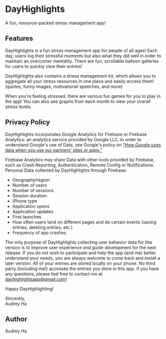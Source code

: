 # DayHighlights
A fun, resource-packed stress management app! 

## Features
DayHighlights is a fun stress management app for people of all ages! Each day, users log their stressful moments but also what they did well in order to maintain an overcomer mentality. There are fun, scrollable balloon galleries for users to quickly view their entries!

DayHighlights also contains a stress management kit, which allows you to aggregate all your stress resources in one place and easily access them! (quotes, funny images, motivational speeches, and more)

When you're feeling stressed, there are various fun games for you to play in the app! You can also see graphs from each month to view your overall stress levels.

## Privacy Policy
DayHighlights incorporates Google Analytics for Firebase or Firebase Analytics: an analytics service provided by Google LLC. In order to understand Google's use of Data, see Google's policy on [“How Google uses data when you use our partners' sites or apps.”](https://policies.google.com/technologies/partner-sites)

Firebase Analytics may share Data with other tools provided by Firebase, such as Crash Reporting, Authentication, Remote Config or Notifications. Personal Data collected by DayHighlights through Firebase:
- Geography/region
- Number of users
- Number of sessions
- Session duration
- iPhone type
- Application opens
- Application updates
- First launches
- How often users land on different pages and do certain events (saving entries, deleting entries, etc.)
- Frequency of app crashes

The only purpose of DayHighlights collecting user behavior data for this version is to improve user experience and guide development for the next release. If you do not wish to participate and help the app (and me) better understand your needs, you are always welcome to come back and install a later version. All of your entries are stored locally on your phone. No third party (including me!) accesses the entries you store in this app. If you have any questions, please feel free to contact me at dayhighlightsapp@gmail.com!

Happy DayHighlighting!

Sincerely, <br>
Audrey Ha

## Author
Audrey Ha
